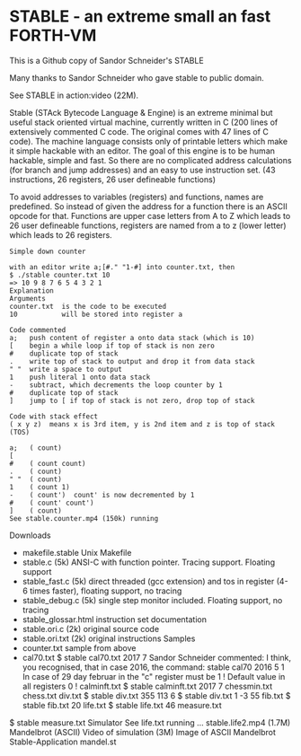# STABLE - an extreme small an fast FORTH-VM
This is a Github copy of Sandor Schneider's STABLE

Many thanks to Sandor Schneider who gave stable to public domain.

See STABLE in action:video (22M).

Stable (STAck Bytecode Language & Engine) is an extreme minimal but useful stack oriented virtual machine, currently written in C (200 lines of extensively commented C code. The original comes with 47 lines of C code). The machine language consists only of printable letters which make it simple hackable with an editor. The goal of this engine is to be human hackable, simple and fast. So there are no complicated address calculations (for branch and jump addresses) and an easy to use instruction set. (43 instructions, 26 registers, 26 user defineable functions)

To avoid addresses to variables (registers) and functions, names are predefined. So instead of given the address for a function there is an ASCII opcode for that. Functions are upper case letters from A to Z which leads to 26 user defineable functions, registers are named from a to z (lower letter) which leads to 26 registers.

```
Simple down counter

with an editor write a;[#." "1-#] into counter.txt, then
$ ./stable counter.txt 10
=> 10 9 8 7 6 5 4 3 2 1
Explanation
Arguments
counter.txt  is the code to be executed
10           will be stored into register a

Code commented
a;   push content of register a onto data stack (which is 10)
[    begin a while loop if top of stack is non zero
#    duplicate top of stack
.    write top of stack to output and drop it from data stack
" "  write a space to output
1    push literal 1 onto data stack
-    subtract, which decrements the loop counter by 1
#    duplicate top of stack
]    jump to [ if top of stack is not zero, drop top of stack

Code with stack effect
( x y z)  means x is 3rd item, y is 2nd item and z is top of stack (TOS)

a;   ( count)
[    
#    ( count count)
.    ( count)
" "  ( count)
1    ( count 1)
-    ( count')  count' is now decremented by 1
#    ( count' count')
]    ( count)
See stable.counter.mp4 (150k) running
```
Downloads
- makefile.stable Unix Makefile
- stable.c (5k) ANSI-C with function pointer. Tracing support. Floating support
- stable_fast.c (5k) direct threaded (gcc extension) and tos in register (4-6 times faster), floating support, no tracing
- stable_debug.c (5k) single step monitor included. Floating support, no tracing
- stable_glossar.html instruction set documentation
- stable.ori.c (2k) original source code
- stable.ori.txt (2k) original instructions
Samples
- counter.txt sample from above
- cal70.txt  $ stable cal70.txt 2017 7
Sandor Schneider commented:
I think, you recognised, that in case 2016, the command: stable cal70 2016 5 1 In case of 29 day februar in the "c" register must be 1 ! Default value in all registers 0 !
calminft.txt  $ stable calminft.txt 2017 7
chessmin.txt
chess.txt
div.txt  $ stable div.txt 355 113 6
$ stable div.txt 1 -3 55
fib.txt  $ stable fib.txt 20
life.txt  $ stable life.txt 46
measure.txt

$ stable measure.txt
Simulator See life.txt running ...
stable.life2.mp4 (1.7M)
Mandelbrot (ASCII)
Video of simulation (3M)
Image of ASCII Mandelbrot
Stable-Application mandel.st
